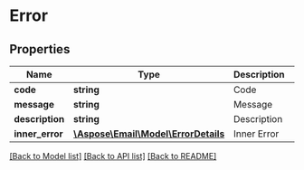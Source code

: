 # Error

## Properties
Name | Type | Description | Notes
------------ | ------------- | ------------- | -------------
**code** | **string** | Code | [optional] 
**message** | **string** | Message | [optional] 
**description** | **string** | Description | [optional] 
**inner_error** | [**\Aspose\Email\Model\ErrorDetails**](ErrorDetails.md) | Inner Error | [optional] 



[[Back to Model list]](README.md#documentation-for-models) [[Back to API list]](README.md#documentation-for-api-endpoints) [[Back to README]](README.md)


